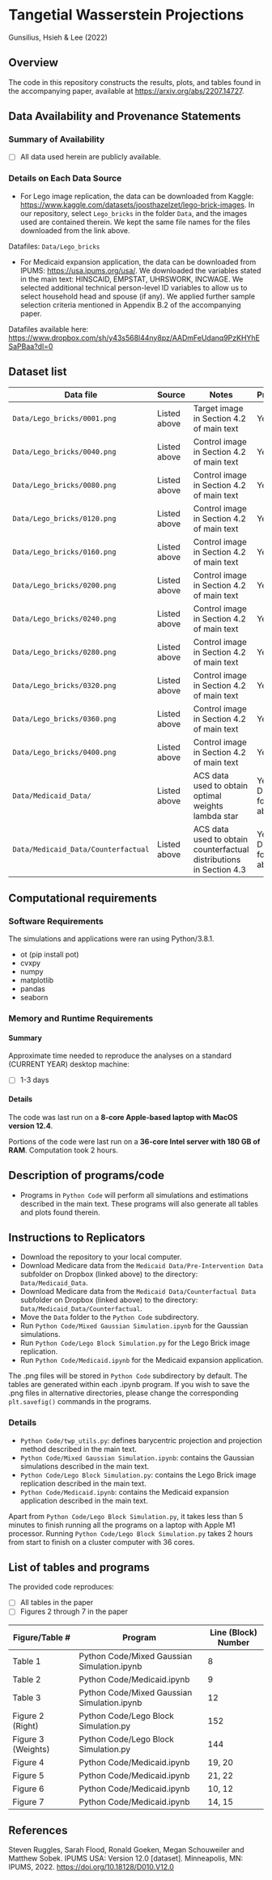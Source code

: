 # Tangetial Wasserstein Projections

Gunsilius, Hsieh & Lee (2022)


Overview
--------

The code in this repository constructs the results, plots, and tables found in the accompanying paper, available at https://arxiv.org/abs/2207.14727.


Data Availability and Provenance Statements
----------------------------

### Summary of Availability

- [ ] All data used herein are publicly available.

### Details on Each Data Source

- For Lego image replication, the data can be downloaded from Kaggle: https://www.kaggle.com/datasets/joosthazelzet/lego-brick-images. In our repository, select `Lego_bricks` in the folder `Data`, and the images used are contained therein. We kept the same file names for the files downloaded from the link above.

Datafiles: `Data/Lego_bricks`

- For Medicaid expansion application, the data can be downloaded from IPUMS: https://usa.ipums.org/usa/. We downloaded the variables stated in the main text: HINSCAID, EMPSTAT, UHRSWORK, INCWAGE. We selected additional technical person-level ID variables to allow us to select household head and spouse (if any). We applied further sample selection criteria mentioned in Appendix B.2 of the accompanying paper.

Datafiles available here: https://www.dropbox.com/sh/y43s568l44ny8pz/AADmFeUdanq9PzKHYhESaPBaa?dl=0


Dataset list
------------

| Data file | Source | Notes    |Provided |
|-----------|--------|----------|---------|
| `Data/Lego_bricks/0001.png` | Listed above | Target image in Section 4.2 of main text | Yes |
| `Data/Lego_bricks/0040.png` | Listed above | Control image in Section 4.2 of main text | Yes |
| `Data/Lego_bricks/0080.png` | Listed above | Control image in Section 4.2 of main text | Yes |
| `Data/Lego_bricks/0120.png` | Listed above | Control image in Section 4.2 of main text | Yes |
| `Data/Lego_bricks/0160.png` | Listed above | Control image in Section 4.2 of main text | Yes |
| `Data/Lego_bricks/0200.png` | Listed above | Control image in Section 4.2 of main text | Yes |
| `Data/Lego_bricks/0240.png` | Listed above | Control image in Section 4.2 of main text | Yes |
| `Data/Lego_bricks/0280.png` | Listed above | Control image in Section 4.2 of main text | Yes |
| `Data/Lego_bricks/0320.png` | Listed above | Control image in Section 4.2 of main text | Yes |
| `Data/Lego_bricks/0360.png` | Listed above | Control image in Section 4.2 of main text | Yes |
| `Data/Lego_bricks/0400.png` | Listed above | Control image in Section 4.2 of main text | Yes |
| `Data/Medicaid_Data/` | Listed above | ACS data used to obtain optimal weights lambda star | Yes; in Dropbox folder above |
| `Data/Medicaid_Data/Counterfactual` | Listed above | ACS data used to obtain counterfactual distributions in Section 4.3 | Yes; in Dropbox folder above |


Computational requirements
---------------------------

### Software Requirements

The simulations and applications were ran using Python/3.8.1.
  - ot (pip install pot) 
  - cvxpy
  - numpy
  - matplotlib
  - pandas
  - seaborn

### Memory and Runtime Requirements

#### Summary

Approximate time needed to reproduce the analyses on a standard (CURRENT YEAR) desktop machine:

- [ ] 1-3 days

#### Details

The code was last run on a **8-core Apple-based laptop with MacOS version 12.4**. 

Portions of the code were last run on a **36-core Intel server with 180 GB of RAM**. Computation took 2 hours. 

  
Description of programs/code
----------------------------

- Programs in `Python Code` will perform all simulations and estimations described in the main text. These programs will also generate all tables and plots found therein.


Instructions to Replicators
---------------------------
- Download the repository to your local computer.
- Download Medicare data from the `Medicaid Data/Pre-Intervention Data` subfolder on Dropbox (linked above) to the directory: `Data/Medicaid_Data`.
- Download Medicare data from the `Medicaid Data/Counterfactual Data` subfolder on Dropbox (linked above) to the directory: `Data/Medicaid_Data/Counterfactual`.
- Move the `Data` folder to the `Python Code` subdirectory.
- Run `Python Code/Mixed Gaussian Simulation.ipynb` for the Gaussian simulations.
- Run `Python Code/Lego Block Simulation.py` for the Lego Brick image replication.
- Run `Python Code/Medicaid.ipynb` for the Medicaid expansion application.

The .png files will be stored in `Python Code` subdirectory by default. The tables are generated within each .ipynb program. If you wish to save the .png files in alternative directories, please change the corresponding `plt.savefig()` commands in the programs.


### Details

- `Python Code/twp_utils.py`: defines barycentric projection and projection method described in the main text.
- `Python Code/Mixed Gaussian Simulation.ipynb`: contains the Gaussian simulations described in the main text.
- `Python Code/Lego Block Simulation.py`: contains the Lego Brick image replication described in the main text.
- `Python Code/Medicaid.ipynb`: contains the Medicaid expansion application described in the main text.

Apart from `Python Code/Lego Block Simulation.py`, it takes less than 5 minutes to finish running all the programs on a laptop with Apple M1 processor. Running `Python Code/Lego Block Simulation.py` takes 2 hours from start to finish on a cluster computer with 36 cores.

List of tables and programs
---------------------------

The provided code reproduces:

- [ ] All tables in the paper
- [ ] Figures 2 through 7 in the paper

| Figure/Table #     | Program                               |          Line (Block) Number |
|------------------- |---------------------------------------|------------------------------|
| Table 1            | Python Code/Mixed Gaussian Simulation.ipynb             | 8          | 
| Table 2            | Python Code/Medicaid.ipynb                              | 9          | 
| Table 3            | Python Code/Mixed Gaussian Simulation.ipynb             | 12         | 
| Figure 2 (Right)   | Python Code/Lego Block Simulation.py                    | 152        | 
| Figure 3 (Weights) | Python Code/Lego Block Simulation.py                    | 144        | 
| Figure 4           | Python Code/Medicaid.ipynb                              | 19, 20     | 
| Figure 5           | Python Code/Medicaid.ipynb                              | 21, 22     | 
| Figure 6           | Python Code/Medicaid.ipynb                              | 10, 12     |
| Figure 7           | Python Code/Medicaid.ipynb                              | 14, 15     |

## References

Steven Ruggles, Sarah Flood, Ronald Goeken, Megan Schouweiler and Matthew Sobek. IPUMS USA: Version 12.0 [dataset]. Minneapolis, MN: IPUMS, 2022. 
https://doi.org/10.18128/D010.V12.0
